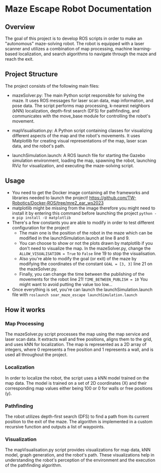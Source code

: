 # Maze Escape Robot Documentation
## Overview
The goal of this project is to develop ROS scripts in order to make an "autonomous" maze-solving robot. The robot is equipped with a laser scanner and utilizes a combination of map processing, machine learning-based localization, and search algorithms to navigate through the maze and reach the exit.

## Project Structure
The project consists of the following main files:

- mazeSolver.py: The main Python script responsible for solving the maze. It uses ROS messages for laser scan data, map information, and pose data. The script performs map processing, k-nearest neighbors (kNN) localization, depth-first search (DFS) for pathfinding, and communicates with the move_base module for controlling the robot's movement.

- mapVisualisation.py: A Python script containing classes for visualizing different aspects of the map and the robot's movements. It uses Matplotlib for creating visual representations of the map, laser scan data, and the robot's path.

- launchSimulation.launch: A ROS launch file for starting the Gazebo simulation environment, loading the map, spawning the robot, launching RViz for visualization, and executing the maze-solving script.

## Usage
- You need to get the Docker image containing all the frameworks and libraries needed to launch the project! https://github.com/TW-Robotics/Docker-ROS/tree/mre2_ear_ws2023
- matplotlib might be missing from the image therefore you might need to install it by entering this command before launching the project `python -m pip install -U matplotlib`
- There's a few constants you are able to modify in order to test different configuration for the project!
  - The main one is the position of the robot in the maze which can be modified in the launchSimulation.launch at line 8 and 9.
  - You can choose to show or not the plots drawn by matplotlib if you don't need to visualize the map. In the mazeSolver.py, change the `ALLOW_VISUALISATION = True` to `False` line 19 to stop the visualisation.
  - Also you're able to modify the goal (or exit) of the maze by modifying the coordinates of the constant `GOAL = [3, 3]` line 21 on the mazeSolver.py.
  - Finally, you can change the time between the publishing of the movements for the robot line 21! `TIME_BETWEEN_PUBLISH = 10` You might want to avoid putting the value too low...
- Once everything is set, you're can launch the launchSimulation.launch file with `roslaunch soar_maze_escape launchSimulation.launch`

## How it works

### Map Processing
The mazeSolver.py script processes the map using the map service and laser scan data. It extracts wall and free positions, aligns them to the grid, and uses kNN for localization. The map is represented as a 2D array of integers, where 0 represents a free position and 1 represents a wall, and is used all throughout the project.

### Localization
In order to localize the robot, the script uses a kNN model trained on the map data. The model is trained on a set of 2D coordinates (X) and their corresponding map values either being 100 or 0 for walls or free positions (y).  

### Pathfinding
The robot utilizes depth-first search (DFS) to find a path from its current position to the exit of the maze. The algorithm is implemented in a custom recursive function and outputs a list of waypoints.

### Visualization
The mapVisualisation.py script provides visualizations for map data, kNN model, graph generation, and the robot's path. These visualizations help in understanding the robot's perception of the environment and the execution of the pathfinding algorithm.
